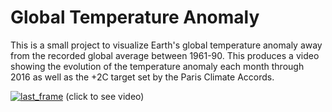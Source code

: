 # Global Temperature Anomaly 

This is a small project to visualize Earth's global temperature anomaly away from the recorded global average between 1961-90. This produces a video showing the evolution of the temperature anomaly each month through 2016 as well as the +2C target set by the Paris Climate Accords. 

[![last_frame](https://github.com/nknezek/temperature_anomaly/last_frame.png)](https://github.com/nknezek/temperature_anomaly/blob/master/Global_T_anomaly.mp4)
(click to see video)
